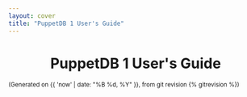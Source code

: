```yaml
---
layout: cover
title: "PuppetDB 1 User's Guide"
---
```


<h1 style="text-align: center;">PuppetDB 1 User's Guide</h1>
<p><small>(Generated on {{ 'now' | date: "%B %d, %Y" }}, from git revision {% gitrevision %})</small></p>
